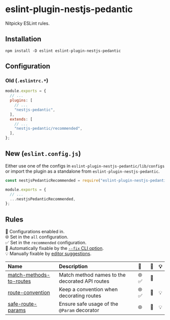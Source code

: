 # eslint-plugin-nestjs-pedantic

Nitpicky ESLint rules.

## Installation

```
npm install -D eslint eslint-plugin-nestjs-pedantic
```

## Configuration

### Old (`.eslintrc.*`)

```js
module.exports = {
  // ...
  plugins: [
    // ...
    "nestjs-pedantic",
  ],
  extends: [
    // ...
    "nestjs-pedantic/recommended",
  ],
};
```

## New (`eslint.config.js`)

Either use one of the configs in `eslint-plugin-nestjs-pedantic/lib/configs` or import the plugin as a standalone from `eslint-plugin-nestjs-pedantic`.

```js
const nestjsPedanticRecommended = require("eslint-plugin-nestjs-pedantic/lib/configs/recommended");

module.exports = {
  // ...
  ...nestjsPedanticRecommended,
};
```

## Rules

<!-- begin auto-generated rules list -->

💼 Configurations enabled in.\
🌐 Set in the `all` configuration.\
✅ Set in the `recommended` configuration.\
🔧 Automatically fixable by the [`--fix` CLI option](https://eslint.org/docs/user-guide/command-line-interface#--fix).\
💡 Manually fixable by [editor suggestions](https://eslint.org/docs/developer-guide/working-with-rules#providing-suggestions).

| Name                                                             | Description                                    | 💼   | 🔧 | 💡 |
| :--------------------------------------------------------------- | :--------------------------------------------- | :--- | :- | :- |
| [match-methods-to-routes](docs/rules/match-methods-to-routes.md) | Match method names to the decorated API routes | 🌐 ✅ | 🔧 |    |
| [route-convention](docs/rules/route-convention.md)               | Keep a convention when decorating routes       | 🌐 ✅ | 🔧 | 💡 |
| [safe-route-params](docs/rules/safe-route-params.md)             | Ensure safe usage of the `@Param` decorator    | 🌐   | 🔧 | 💡 |

<!-- end auto-generated rules list -->
